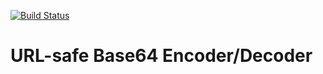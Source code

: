 [![Build Status](https://travis-ci.org/yowcow/php-mime-base64-urlsafe.svg?branch=master)](https://travis-ci.org/yowcow/php-mime-base64-urlsafe)

URL-safe Base64 Encoder/Decoder
===============================
